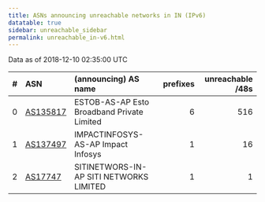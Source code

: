 ```yaml
---
title: ASNs announcing unreachable networks in IN (IPv6)
datatable: true
sidebar: unreachable_sidebar
permalink: unreachable_in-v6.html
---
```


Data as of 2018-12-10 02:35:00 UTC


<div class="datatable-begin"></div>

|   # | ASN                                      | (announcing) AS name                       |   prefixes |   unreachable /48s |
|----:|:-----------------------------------------|:-------------------------------------------|-----------:|-------------------:|
|   0 | [AS135817](unreachable_AS135817-v6.html) | ESTOB-AS-AP Esto Broadband Private Limited |          6 |                516 |
|   1 | [AS137497](unreachable_AS137497-v6.html) | IMPACTINFOSYS-AS-AP Impact Infosys         |          1 |                 16 |
|   2 | [AS17747](unreachable_AS17747-v6.html)   | SITINETWORS-IN-AP SITI NETWORKS LIMITED    |          1 |                  1 |

<div class="datatable-end"></div>